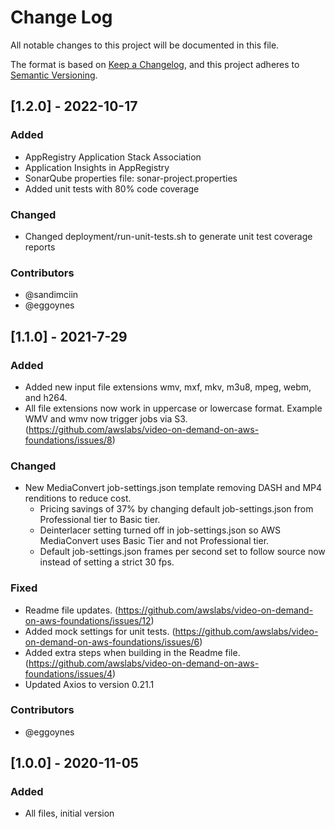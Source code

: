# Change Log

All notable changes to this project will be documented in this file.

The format is based on [Keep a Changelog](https://keepachangelog.com/en/1.0.0/),
and this project adheres to [Semantic Versioning](https://semver.org/spec/v2.0.0.html).

## [1.2.0] - 2022-10-17

### Added

- AppRegistry Application Stack Association
- Application Insights in AppRegistry
- SonarQube properties file: sonar-project.properties
- Added unit tests with 80% code coverage

### Changed

- Changed deployment/run-unit-tests.sh to generate unit test coverage reports

### Contributors

- @sandimciin
- @eggoynes

## [1.1.0] - 2021-7-29

### Added

- Added new input file extensions wmv, mxf, mkv, m3u8, mpeg, webm, and h264.
- All file extensions now work in uppercase or lowercase format. Example WMV and wmv now trigger jobs via S3. (https://github.com/awslabs/video-on-demand-on-aws-foundations/issues/8)

### Changed

- New MediaConvert job-settings.json template removing DASH and MP4 renditions to reduce cost.
  - Pricing savings of 37% by changing default job-settings.json from Professional tier to Basic tier.
  - Deinterlacer setting turned off in job-settings.json so AWS MediaConvert uses Basic Tier and not Professional tier.
  - Default job-settings.json frames per second set to follow source now instead of setting a strict 30 fps.

### Fixed

- Readme file updates. (https://github.com/awslabs/video-on-demand-on-aws-foundations/issues/12)
- Added mock settings for unit tests. (https://github.com/awslabs/video-on-demand-on-aws-foundations/issues/6)
- Added extra steps when building in the Readme file. (https://github.com/awslabs/video-on-demand-on-aws-foundations/issues/4)
- Updated Axios to version 0.21.1

### Contributors

- @eggoynes

## [1.0.0] - 2020-11-05

### Added

- All files, initial version
